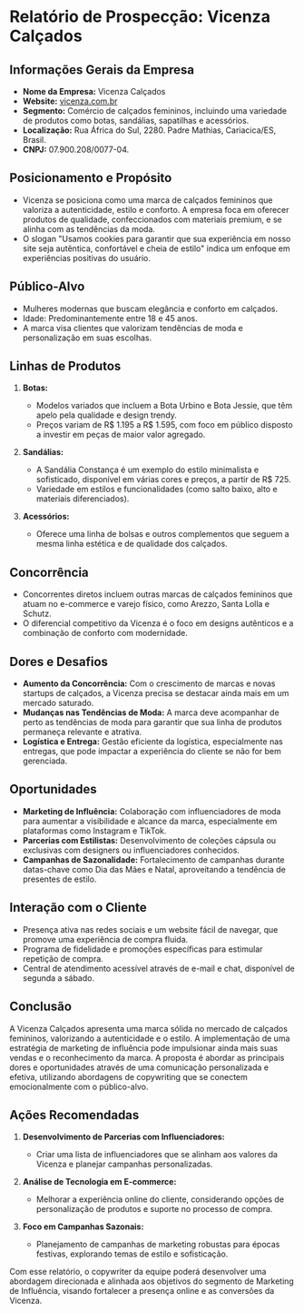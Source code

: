 # Relatório de Prospecção: Vicenza Calçados

## **Informações Gerais da Empresa**
- **Nome da Empresa:** Vicenza Calçados
- **Website:** [vicenza.com.br](http://www.vicenza.com.br)
- **Segmento:** Comércio de calçados femininos, incluindo uma variedade de produtos como botas, sandálias, sapatilhas e acessórios.
- **Localização:** Rua África do Sul, 2280. Padre Mathias, Cariacica/ES, Brasil.
- **CNPJ:** 07.900.208/0077-04.

## **Posicionamento e Propósito**
- Vicenza se posiciona como uma marca de calçados femininos que valoriza a autenticidade, estilo e conforto. A empresa foca em oferecer produtos de qualidade, confeccionados com materiais premium, e se alinha com as tendências da moda.
- O slogan "Usamos cookies para garantir que sua experiência em nosso site seja autêntica, confortável e cheia de estilo" indica um enfoque em experiências positivas do usuário.

## **Público-Alvo**
- Mulheres modernas que buscam elegância e conforto em calçados.
- Idade: Predominantemente entre 18 e 45 anos.
- A marca visa clientes que valorizam tendências de moda e personalização em suas escolhas.

## **Linhas de Produtos**
1. **Botas:**
   - Modelos variados que incluem a Bota Urbino e Bota Jessie, que têm apelo pela qualidade e design trendy.
   - Preços variam de R$ 1.195 a R$ 1.595, com foco em público disposto a investir em peças de maior valor agregado.

2. **Sandálias:**
   - A Sandália Constança é um exemplo do estilo minimalista e sofisticado, disponível em várias cores e preços, a partir de R$ 725.
   - Variedade em estilos e funcionalidades (como salto baixo, alto e materiais diferenciados).

3. **Acessórios:**
   - Oferece uma linha de bolsas e outros complementos que seguem a mesma linha estética e de qualidade dos calçados.

## **Concorrência**
- Concorrentes diretos incluem outras marcas de calçados femininos que atuam no e-commerce e varejo físico, como Arezzo, Santa Lolla e Schutz.
- O diferencial competitivo da Vicenza é o foco em designs autênticos e a combinação de conforto com modernidade.

## **Dores e Desafios**
- **Aumento da Concorrência:** Com o crescimento de marcas e novas startups de calçados, a Vicenza precisa se destacar ainda mais em um mercado saturado.
- **Mudanças nas Tendências de Moda:** A marca deve acompanhar de perto as tendências de moda para garantir que sua linha de produtos permaneça relevante e atrativa.
- **Logística e Entrega:** Gestão eficiente da logística, especialmente nas entregas, que pode impactar a experiência do cliente se não for bem gerenciada.

## **Oportunidades**
- **Marketing de Influência:** Colaboração com influenciadores de moda para aumentar a visibilidade e alcance da marca, especialmente em plataformas como Instagram e TikTok.
- **Parcerias com Estilistas:** Desenvolvimento de coleções cápsula ou exclusivas com designers ou influenciadores conhecidos.
- **Campanhas de Sazonalidade:** Fortalecimento de campanhas durante datas-chave como Dia das Mães e Natal, aproveitando a tendência de presentes de estilo.

## **Interação com o Cliente**
- Presença ativa nas redes sociais e um website fácil de navegar, que promove uma experiência de compra fluida.
- Programa de fidelidade e promoções específicas para estimular repetição de compra.
- Central de atendimento acessível através de e-mail e chat, disponível de segunda a sábado.

## **Conclusão**
A Vicenza Calçados apresenta uma marca sólida no mercado de calçados femininos, valorizando a autenticidade e o estilo. A implementação de uma estratégia de marketing de influência pode impulsionar ainda mais suas vendas e o reconhecimento da marca. A proposta é abordar as principais dores e oportunidades através de uma comunicação personalizada e efetiva, utilizando abordagens de copywriting que se conectem emocionalmente com o público-alvo.

## **Ações Recomendadas**
1. **Desenvolvimento de Parcerias com Influenciadores:**
   - Criar uma lista de influenciadores que se alinham aos valores da Vicenza e planejar campanhas personalizadas.
   
2. **Análise de Tecnologia em E-commerce:**
   - Melhorar a experiência online do cliente, considerando opções de personalização de produtos e suporte no processo de compra.

3. **Foco em Campanhas Sazonais:**
   - Planejamento de campanhas de marketing robustas para épocas festivas, explorando temas de estilo e sofisticação. 

Com esse relatório, o copywriter da equipe poderá desenvolver uma abordagem direcionada e alinhada aos objetivos do segmento de Marketing de Influência, visando fortalecer a presença online e as conversões da Vicenza.